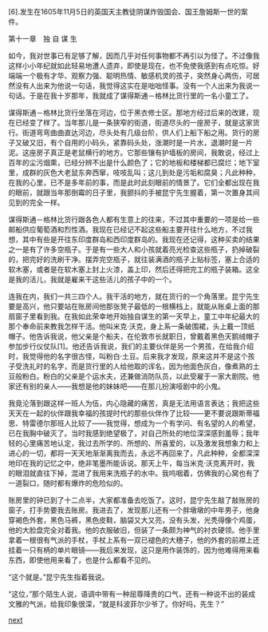 
[6].发生在1605年11月5日的英国天主教徒阴谋炸毁国会、国王詹姆斯一世的案件。

第十一章　独 自 谋 生

如今，我对世事已有足够了解，因而几乎对任何事物都不再引以为怪了。不过像我这样小小年纪就如此轻易地遭人遗弃，即使是现在，也不免使我感到有点吃惊。好端端一个极有才华、观察力强、聪明热情、敏感机灵的孩子，突然身心两伤，可居然没有人出来为他说一句话，我觉得这实在是咄咄怪事。没有一个人出来为我说一句话。于是在我十岁那年，我就成了谋得斯通－格林比货行里的一名小童工了。

谋得斯通－格林比货行坐落在河边，位于黑衣修士区。那地方经过后来的改建，现在已经变了样了。当年那儿是一条狭窄的街道，街道尽头的一座房子，就是这家货行。街道弯弯曲曲直达河边，尽头处有几级台阶，供人们上船下船之用。货行的房子又破又旧，有个自用的小码头，紧靠码头处，涨潮时是一片水，退潮时是一片泥。这座房子真正是老鼠横行的地方。它那些镶有护墙板的房间，我敢说，经过上百年的尘污烟熏，已经分辨不出是什么颜色了；它的地板和楼梯都已腐烂；地下室里，成群的灰色大老鼠东奔西窜，吱吱乱叫；这儿到处是污垢和腐臭；凡此种种，在我的心里，已不是多年前的事，而是此时此刻眼前的情景了。它们全都出现在我的眼前，就跟当年那倒霉的日子里，我颤抖的手被昆宁先生握着，第一次置身其间见到的完全一样。

谋得斯通－格林比货行跟各色人都有生意上的往来，不过其中重要的一项是给一些邮船供应葡萄酒和烈性酒。我现在已经记不起这些船主要开往什么地方，不过我想，其中有些是开往东印度群岛和西印度群岛的。我现在还记得，这种买卖的结果之一是有了许多空瓶子。于是有一些大人和小孩就着亮光检查这些瓶子，扔掉破裂的，把完好的洗刷干净。摆弄完空瓶子，就往装满酒的瓶子上贴标签，塞上合适的软木塞，或者是在软木塞上封上火漆，盖上印，然后还得把完工的瓶子装箱。这全是我的活儿，我就是雇来干这些活儿的孩子中的一个。

连我在内，我们一共三四个人。我干活的地方，就在货行的一个角落里。昆宁先生要是高兴，他只要站在账房间他那张凳子最低的一根横档上，就能从账桌上面的那扇窗子里看到我。在我如此荣幸地开始独自谋生的第一天早上，童工中年纪最大的那个奉命前来教我怎样干活。他叫米克·沃克，身上系一条破围裙，头上戴一顶纸帽子。他告诉我说，他父亲是个船夫，在伦敦市长就职日，曾戴着黑色天鹅绒帽子参加步行仪仗队[1]。他还告诉我说，我们的主要伙伴是另一个男孩，在给我介绍时，我觉得他的名字很古怪，叫粉白·土豆。后来我才发现，原来这并不是这个孩子受洗礼时的名字，而是货行里的人给他取的诨名，因为他面色灰白，像煮熟的土豆般粉白。粉白的父亲是个运水夫，还兼做消防队员，以此受雇于一家大剧院。他家还有别的亲人——我想是他的妹妹吧——在那儿扮演哑剧中的小鬼。

我竟沦落到跟这样一班人为伍，内心隐藏的痛苦，真是无法用语言表达；我把这些天天在一起的伙伴跟我幸福的孩提时代的那些伙伴作了比较——更不要说跟斯蒂福思、特雷德尔那班人比较了——我觉得，想成为一个有学问、有名望的人的希望，已在我胸中破灭了。当时我感到绝望极了，对自己所处的地位深深感到羞辱；我年轻的心里痛苦地认定，我过去所学的、所想的、所喜爱的，以及激发我想象力和上进心的一切，都将一天天地渐渐离我而去，永远不再回来了，凡此种种，全都深深地印在我的记忆之中，绝非笔墨所能诉说。那天上午，每当米克·沃克离开时，我的眼泪就直往下掉，混进了我用来洗瓶子的水中。我呜咽着，仿佛我的心窝也有了一道裂口，随时都有爆炸的危险似的。

账房里的钟已到了十二点半，大家都准备去吃饭了。这时，昆宁先生敲了敲账房的窗子，打手势要我去账房。我进去了，发现那儿还有一个胖墩墩的中年男子，他身穿褐色外套，黑色马裤，黑色皮鞋，脑袋又大又亮，没有头发，光秃得像个鸡蛋，他的大脸盘完全对着我。他的衣服破旧，但装了一条颇为神气的衬衣硬领。他手里拿着一根很有气派的手杖，手杖上系有一双已褪色的大穗子，他的外套的前襟上还挂着一只有柄的单片眼镜——我后来发现，这只是用作装饰的，因为他难得用来看东西，即使他用来看了，也是什么都看不见的。

“这个就是。”昆宁先生指着我说。

“这位，”那个陌生人说，语调中带有一种屈尊降贵的口气，还有一种说不出的装成文雅的气派，给我印象很深，“就是科波菲尔少爷了。你好吗，先生？”

[next](page153.md)